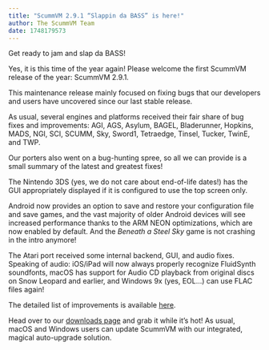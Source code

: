 ```yaml
---
title: "ScummVM 2.9.1 “Slappin da BASS” is here!"
author: The ScummVM Team
date: 1748179573
---
```

Get ready to jam and slap da BASS!

Yes, it is this time of the year again! Please welcome the first ScummVM release of the year: ScummVM 2.9.1.

This maintenance release mainly focused on fixing bugs that our developers and users have uncovered since our last stable release.

As usual, several engines and platforms received their fair share of bug fixes and improvements: AGI, AGS, Asylum, BAGEL, Bladerunner, Hopkins, MADS, NGI, SCI, SCUMM, Sky, Sword1, Tetraedge, Tinsel, Tucker, TwinE, and TWP.

Our porters also went on a bug-hunting spree, so all we can provide is a small summary of the latest and greatest fixes!

The Nintendo 3DS (yes, we do not care about end-of-life dates!) has the GUI appropriately displayed if it is configured to use the top screen only.

Android now provides an option to save and restore your configuration file and save games, and the vast majority of older Android devices will see increased performance thanks to the ARM NEON optimizations, which are now enabled by default. And the _Beneath a Steel Sky_ game is not crashing in the intro anymore!

The Atari port received some internal backend, GUI, and audio fixes. Speaking of audio: iOS/iPad will now always properly recognize FluidSynth soundfonts, macOS has support for Audio CD playback from original discs on Snow Leopard and earlier, and Windows 9x (yes, EOL…) can use FLAC files again!

The detailed list of improvements is available [here](https://downloads.scummvm.org/frs/scummvm/2.9.1/ReleaseNotes.html).

Head over to our [downloads page](https://www.scummvm.org/downloads/) and grab it while it’s hot! As usual, macOS and Windows users can update ScummVM with our integrated, magical auto-upgrade solution.
